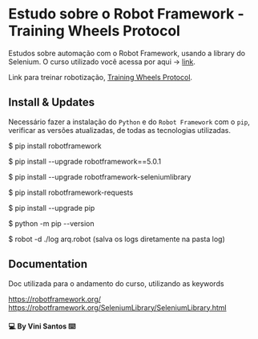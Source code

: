# Estudo sobre o Robot Framework - Training Wheels Protocol

<p>Estudos sobre automação com o Robot Framework, usando a library do Selenium.
O curso utilizado você acessa por aqui -> <a href="https://app.qacademy.io/area/produto/item/159824" target="_blank">link</a>.</p>

<p>Link para treinar robotização, <a href="https://training-wheels-protocol.herokuapp.com/" target="_blank">Training Wheels Protocol</a>.</p>

## Install & Updates

Necessário fazer a instalação do ```Python``` e do ```Robot Framework``` com o ```pip```, verificar as versões atualizadas, de todas as tecnologias utilizadas.

$ pip install robotframework

$ pip install --upgrade robotframework==5.0.1

$ pip install --upgrade robotframework-seleniumlibrary

$ pip install robotframework-requests

$ pip install --upgrade pip

$ python -m pip --version

$ robot -d ./log arq.robot (salva os logs diretamente na pasta log)

## Documentation

Doc utilizada para o andamento do curso, utilizando as keywords

https://robotframework.org/ <br>
https://robotframework.org/SeleniumLibrary/SeleniumLibrary.html

#### :computer: By Vini Santos :keyboard: